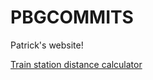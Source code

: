 # PBGCOMMITS
Patrick's website!  

<a href="./trainle-solver/index.html">Train station distance calculator</a>
